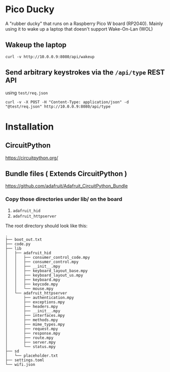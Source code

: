 # Pico Ducky

A "rubber ducky" that runs on a Raspberry Pico W board (RP2040). Mainly using it
to wake up a laptop that doesn't support Wake-On-Lan (WOL)

## Wakeup the laptop

```
curl -v http://10.0.0.9:8080/api/wakeup
```

## Send arbitrary keystrokes via the `/api/type` REST API

using `test/req.json`
```
curl -v -X POST -H "Content-Type: application/json" -d "@test/req.json" http://10.0.0.9:8080/api/type
```

# Installation

## CircuitPython

https://circuitpython.org/

## Bundle files ( Extends CircuitPython )

https://github.com/adafruit/Adafruit_CircuitPython_Bundle

### Copy those directories under lib/ on the board

1. `adafruit_hid`
2. `adafruit_httpserver`

The root directory should look like this:

```
.
├── boot_out.txt
├── code.py
├── lib
│   ├── adafruit_hid
│   │   ├── consumer_control_code.mpy
│   │   ├── consumer_control.mpy
│   │   ├── __init__.mpy
│   │   ├── keyboard_layout_base.mpy
│   │   ├── keyboard_layout_us.mpy
│   │   ├── keyboard.mpy
│   │   ├── keycode.mpy
│   │   └── mouse.mpy
│   └── adafruit_httpserver
│       ├── authentication.mpy
│       ├── exceptions.mpy
│       ├── headers.mpy
│       ├── __init__.mpy
│       ├── interfaces.mpy
│       ├── methods.mpy
│       ├── mime_types.mpy
│       ├── request.mpy
│       ├── response.mpy
│       ├── route.mpy
│       ├── server.mpy
│       └── status.mpy
├── sd
│   └── placeholder.txt
├── settings.toml
└── wifi.json
```